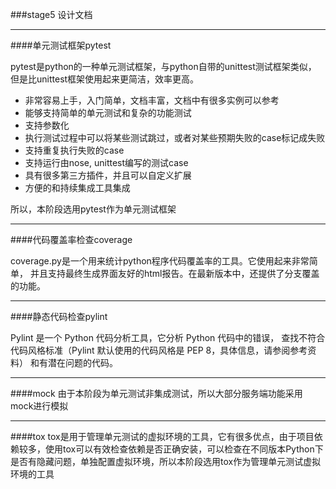 ###stage5 设计文档

-----------------------------------------

####单元测试框架pytest

pytest是python的一种单元测试框架，与python自带的unittest测试框架类似，
但是比unittest框架使用起来更简洁，效率更高。


* 非常容易上手，入门简单，文档丰富，文档中有很多实例可以参考
* 能够支持简单的单元测试和复杂的功能测试
* 支持参数化
* 执行测试过程中可以将某些测试跳过，或者对某些预期失败的case标记成失败
* 支持重复执行失败的case
* 支持运行由nose, unittest编写的测试case
* 具有很多第三方插件，并且可以自定义扩展
* 方便的和持续集成工具集成    

所以，本阶段选用pytest作为单元测试框架

------------------------

####代码覆盖率检查coverage

coverage.py是一个用来统计python程序代码覆盖率的工具。它使用起来非常简单，
并且支持最终生成界面友好的html报告。在最新版本中，还提供了分支覆盖的功能。

----------------------

####静态代码检查pylint

Pylint 是一个 Python 代码分析工具，它分析 Python 代码中的错误，
查找不符合代码风格标准（Pylint 默认使用的代码风格是 PEP 8，具体信息，请参阅参考资料）
和有潜在问题的代码。

------------------------

####mock
由于本阶段为单元测试非集成测试，所以大部分服务端功能采用mock进行模拟

------------------------
####tox
tox是用于管理单元测试的虚拟环境的工具，它有很多优点，由于项目依赖较多，使用tox可以有效检查依赖是否正确安装，可以检查在不同版本Python下是否有隐藏问题，单独配置虚拟环境，所以本阶段选用tox作为管理单元测试虚拟环境的工具
